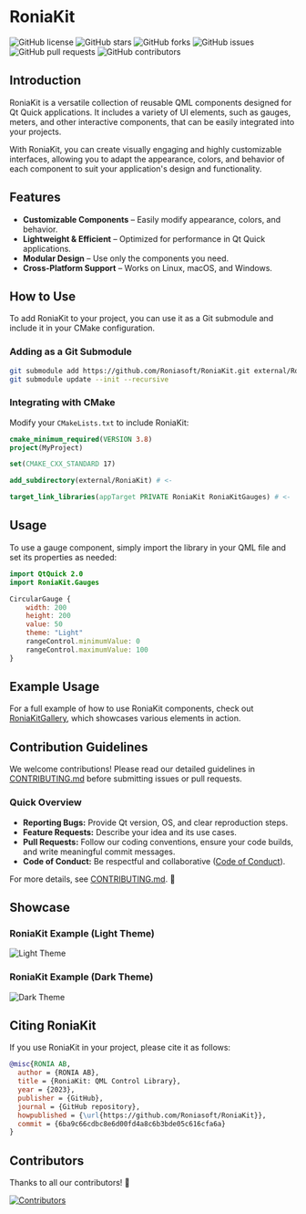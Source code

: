 # RoniaKit

![GitHub license](https://img.shields.io/github/license/Roniasoft/RoniaKit)
![GitHub stars](https://img.shields.io/github/stars/Roniasoft/RoniaKit?style=social)
![GitHub forks](https://img.shields.io/github/forks/Roniasoft/RoniaKit?style=social)
![GitHub issues](https://img.shields.io/github/issues/Roniasoft/RoniaKit)
![GitHub pull requests](https://img.shields.io/github/issues-pr/Roniasoft/RoniaKit)
![GitHub contributors](https://img.shields.io/github/contributors/Roniasoft/RoniaKit)

## Introduction
RoniaKit is a versatile collection of reusable QML components designed for Qt Quick applications. It includes a variety of UI elements, such as gauges, meters, and other interactive components, that can be easily integrated into your projects.

With RoniaKit, you can create visually engaging and highly customizable interfaces, allowing you to adapt the appearance, colors, and behavior of each component to suit your application's design and functionality.

## Features
- **Customizable Components** – Easily modify appearance, colors, and behavior.
- **Lightweight & Efficient** – Optimized for performance in Qt Quick applications.
- **Modular Design** – Use only the components you need.
- **Cross-Platform Support** – Works on Linux, macOS, and Windows.

## How to Use
To add RoniaKit to your project, you can use it as a Git submodule and include it in your CMake configuration.

### Adding as a Git Submodule
```sh
git submodule add https://github.com/Roniasoft/RoniaKit.git external/RoniaKit
git submodule update --init --recursive
```

### Integrating with CMake
Modify your `CMakeLists.txt` to include RoniaKit:

```cmake
cmake_minimum_required(VERSION 3.8)
project(MyProject)

set(CMAKE_CXX_STANDARD 17)

add_subdirectory(external/RoniaKit) # <-

target_link_libraries(appTarget PRIVATE RoniaKit RoniaKitGauges) # <-
```

## Usage
To use a gauge component, simply import the library in your QML file and set its properties as needed:

```qml
import QtQuick 2.0
import RoniaKit.Gauges

CircularGauge {
    width: 200
    height: 200
    value: 50
    theme: "Light"
    rangeControl.minimumValue: 0
    rangeControl.maximumValue: 100
}
```

## Example Usage
For a full example of how to use RoniaKit components, check out [RoniaKitGallery](https://github.com/Roniasoft/RoniaKitGallery.git), which showcases various elements in action.

## Contribution Guidelines

We welcome contributions! Please read our detailed guidelines in [CONTRIBUTING.md](CONTRIBUTING.md) before submitting issues or pull requests.

### Quick Overview
- **Reporting Bugs:** Provide Qt version, OS, and clear reproduction steps.
- **Feature Requests:** Describe your idea and its use cases.
- **Pull Requests:** Follow our coding conventions, ensure your code builds, and write meaningful commit messages.
- **Code of Conduct:** Be respectful and collaborative ([Code of Conduct](CODE_OF_CONDUCT.md)).

For more details, see [CONTRIBUTING.md](CONTRIBUTING.md). 🚀

## Showcase
### RoniaKit Example (Light Theme)
![Light Theme](https://user-images.githubusercontent.com/53909162/233635754-87d08df4-5b11-4010-bf6a-479cbb1c0a8f.png)

### RoniaKit Example (Dark Theme)
![Dark Theme](https://user-images.githubusercontent.com/53909162/233635891-a4e3a6ce-2577-4e82-98ab-ed94d9fa9fbb.png)

## Citing RoniaKit
If you use RoniaKit in your project, please cite it as follows:

```bibtex
@misc{RONIA AB,
  author = {RONIA AB},
  title = {RoniaKit: QML Control Library},
  year = {2023},
  publisher = {GitHub},
  journal = {GitHub repository},
  howpublished = {\url{https://github.com/Roniasoft/RoniaKit}},
  commit = {6ba9c66cdbc8e6d00fd4a8c6b3bde05c616cfa6a}
}
```

## Contributors
Thanks to all our contributors! 💖

[![Contributors](https://contrib.rocks/image?repo=Roniasoft/RoniaKit)](https://github.com/Roniasoft/RoniaKit/graphs/contributors)
